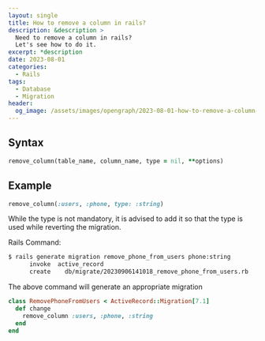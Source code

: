 ```yaml
---
layout: single
title: How to remove a column in rails?
description: &description >
  Need to remove a column in rails?
  Let's see how to do it.
excerpt: *description
date: 2023-08-01
categories:
  - Rails
tags:
  - Database
  - Migration
header:
  og_image: /assets/images/opengraph/2023-08-01-how-to-remove-a-column-in-rails.png
---
```


## Syntax

```ruby
remove_column(table_name, column_name, type = nil, **options)
```

## Example

```ruby
remove_column(:users, :phone, type: :string)
```

While the type is not mandatory,
it is advised to add it so that the type is used while reverting the migration.

Rails Command:

```bash
$ rails generate migration remove_phone_from_users phone:string
      invoke  active_record
      create    db/migrate/20230906141018_remove_phone_from_users.rb
```

The above command will generate an appropriate migration

```ruby
class RemovePhoneFromUsers < ActiveRecord::Migration[7.1]
  def change
    remove_column :users, :phone, :string
  end
end
```
